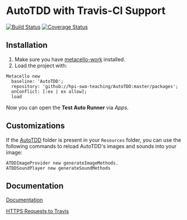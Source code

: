 AutoTDD with Travis-CI Support
===================
[![Build Status](https://travis-ci.org/hpi-swa-teaching/AutoTDD.svg)](https://travis-ci.org/hpi-swa-teaching/AutoTDD) [![Coverage Status](https://coveralls.io/repos/github/hpi-swa-teaching/AutoTDD/badge.svg?branch=dev)](https://coveralls.io/github/hpi-swa-teaching/AutoTDD?branch=dev)

## Installation

1. Make sure you have [metacello-work](https://github.com/dalehenrich/metacello-work) installed.
2. Load the project with:
```smalltalk
Metacello new
  baseline: 'AutoTDD';
  repository: 'github://hpi-swa-teaching/AutoTDD:master/packages';
  onConflict: [:ex | ex allow];
  load
```
Now you can open the **Test Auto Runner** via *Apps*.

## Customizations
If the [AutoTDD](https://github.com/hpi-swa-teaching/AutoTDD/tree/master/resources) folder is present in your `Resources` folder, you can use the following commands to reload AutoTDD's images and sounds into your image:
```smalltalk
ATDDImageProvider new generateImageMethods.
ATDDSoundPlayer new generateSoundMethods
```

## Documentation
[Documentation](https://github.com/hpi-swa-teaching/AutoTDD/wiki/Documentation)

[HTTPS Requests to Travis](https://github.com/hpi-swa-teaching/AutoTDD/wiki/Communicating-with-Travis)
